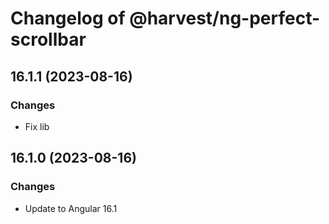 # Changelog of @harvest/ng-perfect-scrollbar

## 16.1.1 (2023-08-16)

### Changes

-   Fix lib

## 16.1.0 (2023-08-16)

### Changes

-   Update to Angular 16.1
